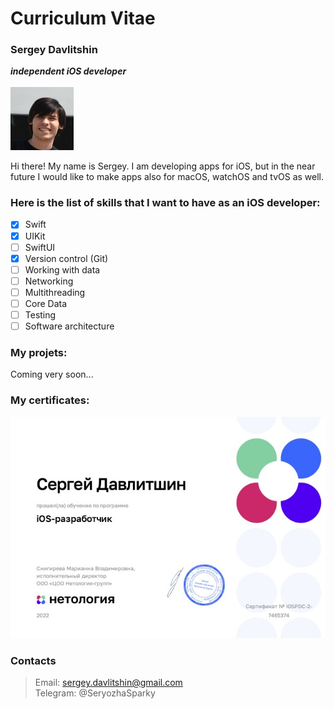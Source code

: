 # Curriculum Vitae
### Sergey Davlitshin
***independent iOS developer*** </br>
</br>
<img src="img/me.jpeg" height="20%" width="20%">  

Hi there! My name is Sergey. I am developing apps for iOS, but in the near future I would like to make apps also for macOS, watchOS and tvOS as well.

### Here is the list of skills that I want to have as an iOS developer:
* [x] Swift
* [x] UIKit
* [ ] SwiftUI
* [x] Version control (Git)
* [ ] Working with data
* [ ] Networking
* [ ] Multithreading
* [ ] Core Data
* [ ] Testing
* [ ] Software architecture

### My projets:
Coming very soon...

### My certificates:
![Netology](img/Netology-certificate.jpg)

### Contacts
> Email: sergey.davlitshin@gmail.com  
> Telegram: @SeryozhaSparky
